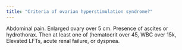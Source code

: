 ```yaml
---
title: "Criteria of ovarian hyperstimulation syndrome?"
---
```

Abdominal pain. Enlarged ovary over 5 cm. Presence of ascites or hydrothorax. Then at least one of (hematocrit over 45, WBC over 15k, Elevated LFTs, acute renal failure, or dyspnea.

